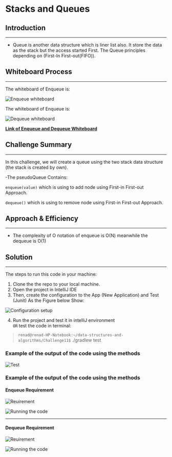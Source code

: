 # Stacks and Queues
<!-- Short summary or background information -->

## Introduction

---

- Queue is another data structure which is liner list also. It store the data as the stack but the access started First. The Queue principles depending on (First-In First-out(FIFO)).

## Whiteboard Process
<!-- Embedded whiteboard image -->
---

The whiteboard of Enqueue is:  

![Enqueue whiteboard](https://i.ibb.co/FVDrhKs/Screenshot-from-2022-03-17-19-27-31.png)

The whiteboard of Enqueue is:  

![Dequeue whiteboard](https://i.ibb.co/0BY8RZk/Screenshot-from-2022-03-17-19-56-22.png)

**[Link of Enqueue and Dequeue Whiteboard](https://wbd.ms/share/v2/aHR0cHM6Ly93aGl0ZWJvYXJkLm1pY3Jvc29mdC5jb20vYXBpL3YxLjAvd2hpdGVib2FyZHMvcmVkZWVtLzEwMjc0OGI2ZTI1ZjQ0N2ZhNjk5MDYyOGVmMzdmN2Y2X2ExNjJjNTMyLTdhMGMtNDY0NS05NmZkLTIwZDAxOWNmNGU1YV84ZjhhNGQwOC0zZmYxLTQzOWEtODIxNS1jYTMxZmJjY2MyODg=)**

## Challenge Summary

---
<!-- Description of the challenge -->
In this challenge, we will create a queue using the two stack data structure (the stack is created by own).

-The pseudoQueue Contains:

`enqueue(value)` which is using to add node using First-in First-out Approach.

`dequeue()` which is using to remove node using First-in First-out Approach.

## Approach & Efficiency

---
<!-- What approach did you take? Why? What is the Big O space/time for this approach? -->

- The complexity of O notation of enqueue is O(N) meanwhile the dequeue is  O(1)

## Solution

---

The steps to run this code in your machine:  

1. Clone the the repo to your local machine.  
2. Open the project in IntelliJ IDE
3. Then, create the configuration to the App (New Application) and Test (Junit) As the Figure below Show:

![Configuration setup](https://i.ibb.co/cJ6kNWs/Screenshot-from-2022-03-06-14-59-53.png)

4. Run the project and test it in intelliJ environment  
 `OR`
test the code in terminal:

> `renad@renad-HP-Notebook:~/data-structures-and-algorithms/Challenge11$` ./gradlew test  

### Example of the output of the code using the methods

![Test](https://i.ibb.co/r71SsF7/Screenshot-from-2022-03-17-18-38-21.png)

### Example of the output of the code using the methods

#### **Enqueue Requirement**

![Reuirement](https://i.ibb.co/L1S6GWT/Screenshot-from-2022-03-17-18-28-07.png)

![Running the code](https://i.ibb.co/2t7rFTZ/Screenshot-from-2022-03-17-18-31-27.png)

---

#### **Dequeue Requirement**

![Reuirement](https://i.ibb.co/2kBMPPq/Screenshot-from-2022-03-17-18-32-38.png)

![Running the code](https://i.ibb.co/9sxrDXr/Screenshot-from-2022-03-17-18-36-05.png)
